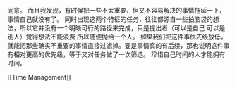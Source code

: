 同意。
而且我发现，有时候把一些不太重要、但又不容易解决的事情拖延一下，事情自己就没有了。
同时出现这两个特征的任务，往往都源自一些拍脑袋的想法，所以它并没有一个明晰可行的路径来完成，只是提出者（可以是自己 可以是别人）觉得想法不能浪费 所以随便抛给一个人。
如果我们把这件事优先级放低，就能把那些确实不重要的事情直接过滤掉。要是事情真的有后续，那也说明这件事有相对更高的优先级，等于又对任务做了一次筛选。
珍惜自己时间的人才能拥有时间。

[[Time Management]]